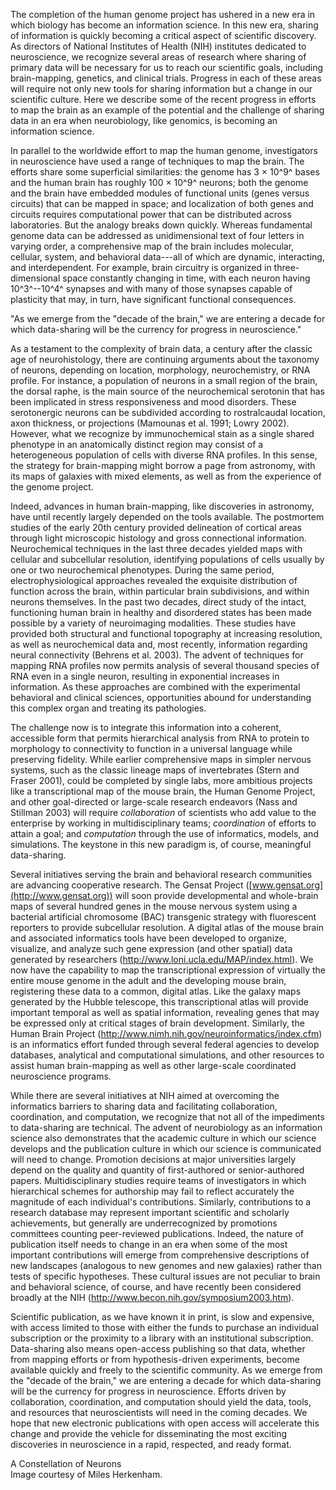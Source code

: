 The completion of the human genome project has ushered in a new era in
which biology has become an information science. In this new era,
sharing of information is quickly becoming a critical aspect of
scientific discovery. As directors of National Institutes of Health
(NIH) institutes dedicated to neuroscience, we recognize several areas
of research where sharing of primary data will be necessary for us to
reach our scientific goals, including brain-mapping, genetics, and
clinical trials. Progress in each of these areas will require not only
new tools for sharing information but a change in our scientific
culture. Here we describe some of the recent progress in efforts to map
the brain as an example of the potential and the challenge of sharing
data in an era when neurobiology, like genomics, is becoming an
information science.

In parallel to the worldwide effort to map the human genome,
investigators in neuroscience have used a range of techniques to map the
brain. The efforts share some superficial similarities: the genome has 3
× 10^9^ bases and the human brain has roughly 100 × 10^9^ neurons; both
the genome and the brain have embedded modules of functional units
(genes versus circuits) that can be mapped in space; and localization of
both genes and circuits requires computational power that can be
distributed across laboratories. But the analogy breaks down quickly.
Whereas fundamental genome data can be addressed as unidimensional text
of four letters in varying order, a comprehensive map of the brain
includes molecular, cellular, system, and behavioral data---all of which
are dynamic, interacting, and interdependent. For example, brain
circuitry is organized in three-dimensional space constantly changing in
time, with each neuron having 10^3^--10^4^ synapses and with many of
those synapses capable of plasticity that may, in turn, have significant
functional consequences.

"As we emerge from the "decade of the brain," we are entering a decade
for which data-sharing will be the currency for progress in
neuroscience."

As a testament to the complexity of brain data, a century after the
classic age of neurohistology, there are continuing arguments about the
taxonomy of neurons, depending on location, morphology, neurochemistry,
or RNA profile. For instance, a population of neurons in a small region
of the brain, the dorsal raphe, is the main source of the neurochemical
serotonin that has been implicated in stress responsiveness and mood
disorders. These serotonergic neurons can be subdivided according to
rostralcaudal location, axon thickness, or projections (Mamounas et al.
1991; Lowry 2002). However, what we recognize by immunochemical stain as
a single shared phenotype in an anatomically distinct region may consist
of a heterogeneous population of cells with diverse RNA profiles. In
this sense, the strategy for brain-mapping might borrow a page from
astronomy, with its maps of galaxies with mixed elements, as well as
from the experience of the genome project.

Indeed, advances in human brain-mapping, like discoveries in astronomy,
have until recently largely depended on the tools available. The
postmortem studies of the early 20th century provided delineation of
cortical areas through light microscopic histology and gross
connectional information. Neurochemical techniques in the last three
decades yielded maps with cellular and subcellular resolution,
identifying populations of cells usually by one or two neurochemical
phenotypes. During the same period, electrophysiological approaches
revealed the exquisite distribution of function across the brain, within
particular brain subdivisions, and within neurons themselves. In the
past two decades, direct study of the intact, functioning human brain in
healthy and disordered states has been made possible by a variety of
neuroimaging modalities. These studies have provided both structural and
functional topography at increasing resolution, as well as neurochemical
data and, most recently, information regarding neural connectivity
(Behrens et al. 2003). The advent of techniques for mapping RNA profiles
now permits analysis of several thousand species of RNA even in a single
neuron, resulting in exponential increases in information. As these
approaches are combined with the experimental behavioral and clinical
sciences, opportunities abound for understanding this complex organ and
treating its pathologies.

The challenge now is to integrate this information into a coherent,
accessible form that permits hierarchical analysis from RNA to protein
to morphology to connectivity to function in a universal language while
preserving fidelity. While earlier comprehensive maps in simpler nervous
systems, such as the classic lineage maps of invertebrates (Stern and
Fraser 2001), could be completed by single labs, more ambitious projects
like a transcriptional map of the mouse brain, the Human Genome Project,
and other goal-directed or large-scale research endeavors (Nass and
Stillman 2003) will require *collaboration* of scientists who add value
to the enterprise by working in multidisciplinary teams; *coordination*
of efforts to attain a goal; and *computation* through the use of
informatics, models, and simulations. The keystone in this new paradigm
is, of course, meaningful data-sharing.

Several initiatives serving the brain and behavioral research
communities are advancing cooperative research. The Gensat Project
([www.gensat.org](http://www.gensat.org)) will soon provide
developmental and whole-brain maps of several hundred genes in the mouse
nervous system using a bacterial artificial chromosome (BAC) transgenic
strategy with fluorescent reporters to provide subcellular resolution. A
digital atlas of the mouse brain and associated informatics tools have
been developed to organize, visualize, and analyze such gene expression
(and other spatial) data generated by researchers
(<http://www.loni.ucla.edu/MAP/index.html>). We now have the capability
to map the transcriptional expression of virtually the entire mouse
genome in the adult and the developing mouse brain, registering these
data to a common, digital atlas. Like the galaxy maps generated by the
Hubble telescope, this transcriptional atlas will provide important
temporal as well as spatial information, revealing genes that may be
expressed only at critical stages of brain development. Similarly, the
Human Brain Project
(<http://www.nimh.nih.gov/neuroinformatics/index.cfm>) is an informatics
effort funded through several federal agencies to develop databases,
analytical and computational simulations, and other resources to assist
human brain-mapping as well as other large-scale coordinated
neuroscience programs.

While there are several initiatives at NIH aimed at overcoming the
informatics barriers to sharing data and facilitating collaboration,
coordination, and computation, we recognize that not all of the
impediments to data-sharing are technical. The advent of neurobiology as
an information science also demonstrates that the academic culture in
which our science develops and the publication culture in which our
science is communicated will need to change. Promotion decisions at
major universities largely depend on the quality and quantity of
first-authored or senior-authored papers. Multidisciplinary studies
require teams of investigators in which hierarchical schemes for
authorship may fail to reflect accurately the magnitude of each
individual\'s contributions. Similarly, contributions to a research
database may represent important scientific and scholarly achievements,
but generally are underrecognized by promotions committees counting
peer-reviewed publications. Indeed, the nature of publication itself
needs to change in an era when some of the most important contributions
will emerge from comprehensive descriptions of new landscapes (analogous
to new genomes and new galaxies) rather than tests of specific
hypotheses. These cultural issues are not peculiar to brain and
behavioral science, of course, and have recently been considered broadly
at the NIH (<http://www.becon.nih.gov/symposium2003.htm>).

Scientific publication, as we have known it in print, is slow and
expensive, with access limited to those with either the funds to
purchase an individual subscription or the proximity to a library with
an institutional subscription. Data-sharing also means open-access
publishing so that data, whether from mapping efforts or from
hypothesis-driven experiments, become available quickly and freely to
the scientific community. As we emerge from the "decade of the brain,"
we are entering a decade for which data-sharing will be the currency for
progress in neuroscience. Efforts driven by collaboration, coordination,
and computation should yield the data, tools, and resources that
neuroscientists will need in the coming decades. We hope that new
electronic publications with open access will accelerate this change and
provide the vehicle for disseminating the most exciting discoveries in
neuroscience in a rapid, respected, and ready format.

A Constellation of Neurons\
Image courtesy of Miles Herkenham.

[^1]: The authors are all at the National Institutes of Health in
    Bethesda, Maryland, United States of America. Thomas R. Insel is the
    director of the National Institute of Mental Health. Nora D. Volkow
    is the director of the National Institute on Drug Abuse. Ting-Kai Li
    is the director of the National Institute on Alcohol Abuse and
    Alcoholism. James F. Battey, Jr., is the director of the National
    Institute on Deafness and Other Communication Disorders. Story C.
    Landis is the director of the National Institute of Neurological
    Disorders and Stroke.
